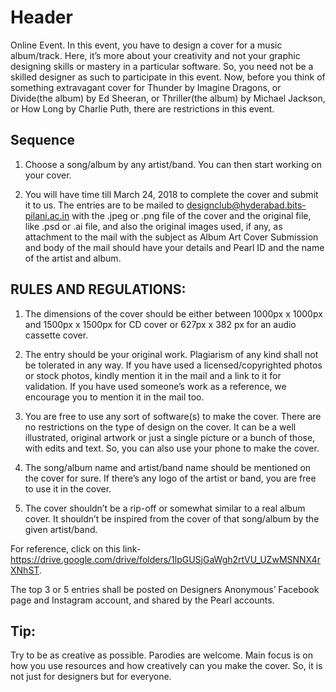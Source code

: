 <!-- TITLE: Albumart -->
<!-- SUBTITLE: A quick summary of Albumart -->

# Header
Online Event. In this event, you have to design a cover for a music album/track. Here, it’s more about your creativity and not your graphic designing skills or mastery in a particular software. So, you need not be a skilled designer as such to participate in this event. Now, before you think of something extravagant cover for Thunder by Imagine Dragons, or Divide(the album) by Ed Sheeran, or Thriller(the album) by Michael Jackson, or How Long by Charlie Puth, there are restrictions in this event.

## Sequence

1. Choose a song/album by any artist/band. You can then start working on your cover.

2. You will have time till March 24, 2018 to complete the cover and submit it to us. The entries are to be mailed to designclub@hyderabad.bits-pilani.ac.in with the .jpeg or .png file of the cover and the original file, like .psd or .ai file, and also the original images used, if any, as attachment to the mail with the subject as Album Art Cover Submission and body of the mail should have your details and Pearl ID and the name of the artist and album.

## RULES AND REGULATIONS:

1. The dimensions of the cover should be either between 1000px x 1000px and 1500px x 1500px for CD cover or 627px x 382 px for an audio cassette cover.

2. The entry should be your original work. Plagiarism of any kind shall not be tolerated in any way. If you have used a licensed/copyrighted photos or stock photos, kindly mention it in the mail and a link to it for validation. If you have used someone’s work as a reference, we encourage you to mention it in the mail too.

3. You are free to use any sort of software(s) to make the cover. There are no restrictions on the type of design on the cover. It can be a well illustrated, original artwork or just a single picture or a bunch of those, with edits and text. So, you can also use your phone to make the cover.

4. The song/album name and artist/band name should be mentioned on the cover for sure. If there’s any logo of the artist or band, you are free to use it in the cover.

5. The cover shouldn’t be a rip-off or somewhat similar to a real album cover. It shouldn’t be inspired from the cover of that song/album by the given artist/band.

For reference, click on this link- https://drive.google.com/drive/folders/1lpGUSjGaWgh2rtVU_UZwMSNNX4rXNhST.


The top 3 or 5 entries shall be posted on Designers Anonymous’ Facebook page and Instagram account, and shared by the Pearl accounts.

## Tip: 
Try to be as creative as possible. Parodies are welcome. Main focus is on how you use resources and how creatively can you make the cover. So, it is not just for designers but for everyone.